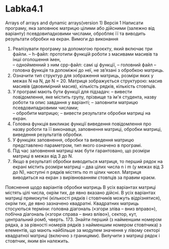 # Labka4.1
Arrays of arrays and dynamic arrays(version 1)
Версія 1
Написати програму, яка заповнює матрицю цілими або дійсними (залежно від варіанту) псевдовипадковими числами, обробляє її та виводить результати обробки на екран.
Вимоги до виконання
1. Реалізувати програму за допомогою проєкту, який включає три файли.
– h-файл: прототипи функцій роботи з масивами масивів та інші оголошення імен,  
– однойменний з ним cpp-файл: самі ці функції,
– головний файл – головна функція та допоміжні до неї, не зв’язані з обробкою матриць.
2. Означити тип структур для зображення матриць, розміри яких у межах N на N, де N = 20. Матриця зображується структурою: масив масивів (двовимірний масив), кількість рядків, кількість стовпців.
3. У програмі мають бути функції для підзадач:
– вивести повідомлення, яке містить групу, прізвище та ім'я студента, назву роботи та опис завдання у варіанті;
– заповнити матрицю псевдовипадковими числами;  
– обробити матрицю;
– вивести результати обробки матриці на екран. 
4. Головна функція викликає функції виведення повідомлення про назву роботи та її виконавця, заповнення матриці, обробки матриці, виведення результатів обробки.
5. У функціях заповнення, обробки та виведення матрицю представлено параметром, тип якого означено в програмі.
6. Під час заповнення матриці має бути гарантовано, що розміри матриці в межах від 3 до N.
7. Якщо в результаті обробки виводиться матриця, то перший рядок на екрані містить розміри матриці – два цілих числа n і m (у межах від 3 до N), наступні n рядків містять по m цілих чисел. Матриця виводиться на екран з вирівнюванням стовпців за правим краєм.
 
Пояснення щодо варіантів обробки матриць
В усіх варіантах матриці містять цілі числа, окрім тих, де явно вказано дійсні.
В усіх варіантах матриці прямокутні (кількості рядків і стовпчиків можуть відрізнятися), окрім тих, де явно зазначено квадратні.
Квадратних матриць стосуються терміни: головна діагональ («згори зліва – вниз вправо»), побічна діагональ («згори справа – вниз вліво»), сектор, кут, центральний ромб, чверть.
173. Знайти перший (з найменшим номером рядка, а за рівності номерів рядків з найменшим номером стовпчика) з елементів, що мають найбільше за модулем значення у лівому секторі квадратної матриці (включно з границями). Вилучити з матриці рядок і стовпчик, яким він належить.
